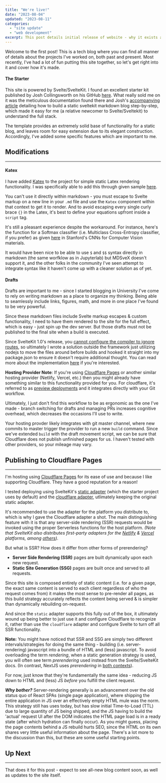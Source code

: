 ```yaml
---
title: "We're live!"
date: "2023-08-04"
updated: "2023-08-11"
categories: 
  - "site update"
  - "web development"
excerpt: This post details initial release of website - why it exists and how it's made.
---
```


<script>
	import Info from '$lib/components/Info.svelte';

  import Katex from "$lib/components/Katex.svelte"

  const softmax = "L_i = -log{\\left( \\frac {e^{f_{y_i}}} {\\sum_j e^{f_j}} \\right)}"
</script>

Welcome to the first post! This is a tech blog where you can find all manner of details about the projects I've worked on, both past and present. Most recently, I've had a lot of fun putting this site together, so let's get right into it and cover how it's made.

#### The Starter

This site is powered by Svelte/SvelteKit. I found an excellent starter kit published by Josh Collingsworth on his GitHub [here](https://github.com/josh-collinsworth/sveltekit-blog-starter). What really sold me on it was the meticulous documentation found there and Josh's [accompanying article](https://joshcollinsworth.com/blog/build-static-sveltekit-markdown-blog) detailing how to build a static sveltekit markdown blog step-by-step, which made it easy for me (a relative newcomer to Svelte/Sveltekit) to understand the full stack.

The template provides an extremely solid base of functionality for a static blog, and leaves room for easy extension due to its elegant construction. Accordingly, I've added some specific features which are important to me.

## Modifications

-----

#### Katex

I have added [Katex](https://katex.org/) to the project for simple static Latex rendering functionality. I was specifically able to add this through given sample [here](https://svelte.dev/repl/49ff6c089825418888cf804d9dde77bc?version=4.1.0).

You can't use it directly within markdown - you must escape to Svelte markup on a new line in your `.md` file and use the `Katex` component within that context to get it to render. And to avoid escaping every single curly brace `{}` in the Latex, it's best to define your equations upfront inside a `script` tag.

It's still a pleasant experience despite the workaround. For instance, here's the function for a Softmax classifier (i.e. Multiclass Cross-Entropy classifier, if you prefer) as given [here](https://cs231n.github.io/linear-classify/#softmax-classifier) in Stanford's CNNs for Computer Vision materials.

<Katex displayMode math={softmax}></Katex>

It would have been nice to be able to use `$` and `$$` syntax directly in markdown (the same worfklow as in Jupyterlab) but MDSveX doesn't support it, and the other folks in the community I've seen attempt to integrate syntax like it haven't come up with a cleaner solution as of yet.

#### Drafts

Drafts are important to me - since I started blogging in University I've come to rely on writing markdown as a place to organize my thinking. Being able to seamlessly include links, figures, math, and more in one place I've found to be very powerful.

Since these markdown files include Svelte markup escapes & custom functionality, I need to have them rendered to the site for the full effect, which is easy - just spin up the dev server. But those drafts must not be published to the final site when a build is executed.

Since SvelteKit 1.0's release, you [cannot configure the compiler to ignore routes](https://stackoverflow.com/a/69457826), so ultimately I wrote a solution outside the framework just utilizing nodejs to move the files around before builds and hooked it straight into my package.json to ensure it doesn't require additional thought. You can read more about the implementation [here](https://github.com/pgiardiniere/personal-site/blob/main/drafts/README.md) if you're interested.

<Info>

**Hosting Provider Note**: If you're using [Cloudflare Pages](https://developers.cloudflare.com/pages) or another similar hosting provider (Netlify, Vercel, etc.) then you might already have something similar to this functionality provided for you. For cloudflare, it's referred to as [preview deployments](https://developers.cloudflare.com/pages/platform/preview-deployments/) and it integrates directly with your Git workflow.

Ultimately, I just don't find this workflow to be as ergonomic as the one I've made - branch switching for drafts and managing PRs increases cognitive overhead, which decreases the occasions I'll use to write.

Your hosting provder likely integrates with git master channel, where new commits to master trigger the provider to run a new `build` command. Since we've extended `build` with the draft movement script, we can be sure that Cloudflare does not publish unfinished pages for us. I haven't tested with other providers, so your mileage may vary.
</Info>

## Publishing to Cloudflare Pages

---

I'm hosting using [Cloudflare Pages](https://developers.cloudflare.com/pages) for its ease of use and because I like supporting Cloudflare. They have a good reputation for a reason!

I tested deploying using SvelteKit's [static adapter](https://kit.svelte.dev/docs/adapter-static) (which the starter project uses by default) and the [cloudflare adapter](https://kit.svelte.dev/docs/adapter-cloudflare), utlimately keeping the original static adapter.

It's recommended to use the adapter for the platform you distribute to, which is why I gave the Cloudflare adapter a shot. The main distinguishing feature with it is that any server-side rendering (SSR) requests would be invoked using the proper Serverless functions for the host platform. *(Note that SvelteKit also distributes first-party adapters for the [Netlify](https://kit.svelte.dev/docs/adapter-netlify) & [Vercel](https://kit.svelte.dev/docs/adapter-vercel) platforms, among [others](https://kit.svelte.dev/docs/adapters)).*

But what is SSR? How does it differ from other forms of prerendering?

* **Server Side Rendering (SSR)** pages are built dynamically upon each new request. 
* **Static Site Generation (SSG)** pages are built once and served to all requests.

Since this site is composed entirely of static content (i.e. for a given page, the exact same content is served to each client regardless of who the request comes from) it makes the most sense to pre-render all pages, as this build strategy accurately reflects the content being served & is simpler than dynamically rebuilding on-request.

And since the `static` adapter supports this fully out of the box, it ultimately wound up being better to just use it and configure Cloudflare to recognize it, rather than use the `cloudflare` adapter and configure Svelte to turn off all SSR functionality.

<Info>

**Note:** You might have noticed that SSR and SSG are simply two different intervals/strategies for doing the same thing - building (i.e. server-rendering) javascript into a bundle of HTML and (less) javascript. To avoid overloading the term *rendering*, when a static generation strategy is used, you will often see term *prerendering* used instead from the Svelte/SvelteKit docs. (In contrast, NextJS uses *prerendering* in [both contexts](https://nextjs.org/learn/foundations/how-nextjs-works/rendering)).

For now, just know that they're fundamentally the same idea - reducing JS down to HTML and (less) JS _before_ you fulfill the client request.

<b><em>Why bother?</em></b> Server-rendering generally is an advancement over the old status quo of React SPAs (single page application), where shipping the entire application in JS over an effectively empty HTML mule was the norm. This strategy still has uses today, but has slow initial Time-to-Load (TTL) due to large quantity of JS being shipped, and the JS having to build the 'actual' request UI after the DOM indicates the HTML page load is in a ready state (after which hydration can finally occur). As you might guess, placing the page contents behind a JS rebuild hurts SEO, since the HTML on its own shares very little useful information about the page. There's a lot more to the discussion than this, but these are some useful starting points.
</Info>

## Up Next

---

That does it for this post - expect to see all-new blog content soon, as well as updates to the site itself.
